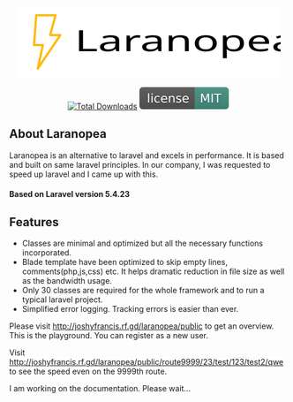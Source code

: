 <p align="center"><img src="laranopea.svg"></p>

<p align="center">
 <a href="https://github.com/JoshyFrancis/laranopea"><img src="https://img.shields.io/github/downloads/JoshyFrancis/laranopea/total.svg" alt="Total Downloads"></a>
 <img src="MIT.svg" alt="License"> 
</p>


## About Laranopea
Laranopea is an alternative to laravel and excels in performance. It is based and built on same laravel principles. In our company, I was requested to speed up laravel and I came up with this.

#### Based on Laravel version 5.4.23

## Features
* Classes are minimal and optimized but all the necessary functions incorporated.
* Blade template have been optimized to skip empty lines, comments(php,js,css) etc.
  It helps dramatic reduction in file size as well as the bandwidth usage.
* Only 30 classes are required for the whole framework and to run a typical laravel project.
* Simplified error logging. Tracking errors is easier than ever.


Please visit <a href="http://joshyfrancis.rf.gd/laranopea/public" target="blank">http://joshyfrancis.rf.gd/laranopea/public</a> to get an overview. This is the playground.
You can register as a new user.

Visit <a href="http://joshyfrancis.rf.gd/laranopea/public/route9999/23/test/123/test2/qwe" target="blank">http://joshyfrancis.rf.gd/laranopea/public/route9999/23/test/123/test2/qwe</a> to see the speed even on the 9999th route.

I am working on the documentation. Please wait...
